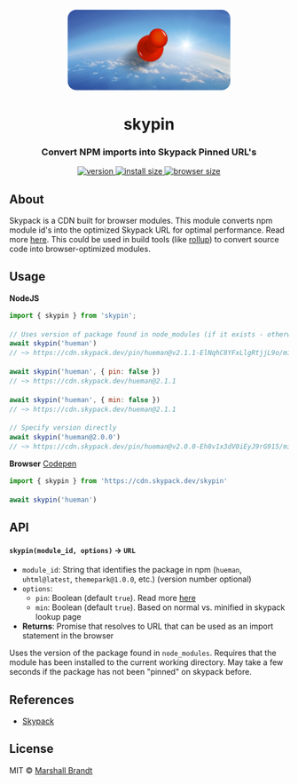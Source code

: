 <div align="center">
  <img src="https://github.com/marshallcb/skypin/raw/main/meta/skypin.png" alt="Skypin Logo" width="300" />
</div>

<h1 align="center">skypin</h1>

<h3 align="center">Convert NPM imports into Skypack Pinned URL's</h3>

<div align="center">
  <a href="https://npmjs.org/package/skypin">
    <img src="https://badgen.now.sh/npm/v/skypin" alt="version" />
  </a>
  <a href="https://packagephobia.com/result?p=skypin">
    <img src="https://badgen.net/packagephobia/install/skypin" alt="install size" />
  </a>
  <a href="https://bundlephobia.com/result?p=skypin">
    <img src="https://img.badgesize.io/MarshallCB/skypin/main/es.js?compression=brotli" alt="browser size" />
  </a>
</div>


## About

Skypack is a CDN built for browser modules. This module converts npm module id's into the optimized Skypack URL for optimal performance. Read more [here](https://docs.skypack.dev/skypack-cdn/api-reference/pinned-urls-optimized). This could be used in build tools (like [rollup](https://github.com/MarshallCB/rollup-plugin-skypin)) to convert source code into browser-optimized modules.

## Usage

**NodeJS**
```js
import { skypin } from 'skypin';

// Uses version of package found in node_modules (if it exists - otherwise 'latest')
await skypin('hueman')
// ~> https://cdn.skypack.dev/pin/hueman@v2.1.1-ElNqhC8YFxLlgRtjjL9o/min/hueman.js

await skypin('hueman', { pin: false })
// ~> https://cdn.skypack.dev/hueman@2.1.1

await skypin('hueman', { min: false })
// ~> https://cdn.skypack.dev/hueman@2.1.1

// Specify version directly
await skypin('hueman@2.0.0')
// ~> https://cdn.skypack.dev/pin/hueman@v2.0.0-Eh8v1x3dV0iEyJ9rG915/min/hueman.js

```

**Browser** [Codepen](https://codepen.io/marshallcb/pen/qBaaJRY?editors=0011)
```js
import { skypin } from 'https://cdn.skypack.dev/skypin'

await skypin('hueman')
```

## API

#### `skypin(module_id, options)` -> `URL`
- `module_id`: String that identifies the package in npm (`hueman`, `uhtml@latest`, `themepark@1.0.0`, etc.) (version number optional)
- `options`:
  - `pin`: Boolean (default `true`). Read more [here](https://docs.skypack.dev/skypack-cdn/api-reference/pinned-urls-optimized)
  - `min`: Boolean (default `true`). Based on normal vs. minified in skypack lookup page
- **Returns**: Promise that resolves to URL that can be used as an import statement in the browser

Uses the version of the package found in `node_modules`. Requires that the module has been installed to the current working directory. May take a few seconds if the package has not been "pinned" on skypack before.

## References

- [Skypack](https://skypack.dev/)

## License

MIT © [Marshall Brandt](https://m4r.sh)
